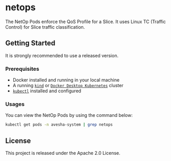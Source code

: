 # netops

The NetOp Pods enforce the QoS Profile for a Slice. It uses Linux TC (Traffic Control) for Slice traffic classification.

## Getting Started

It is strongly recommended to use a released version.

### Prerequisites

* Docker installed and running in your local machine
* A running [`kind`](https://kind.sigs.k8s.io/) or [`Docker Desktop Kubernetes`](https://docs.docker.com/desktop/kubernetes/)
  cluster 
* [`kubectl`](https://kubernetes.io/docs/tasks/tools/) installed and configured

### Usages
You can view the NetOp Pods by using the command below:

```bash
kubectl get pods -n avesha-system | grep netops
```

## License
This project is released under the Apache 2.0 License.
